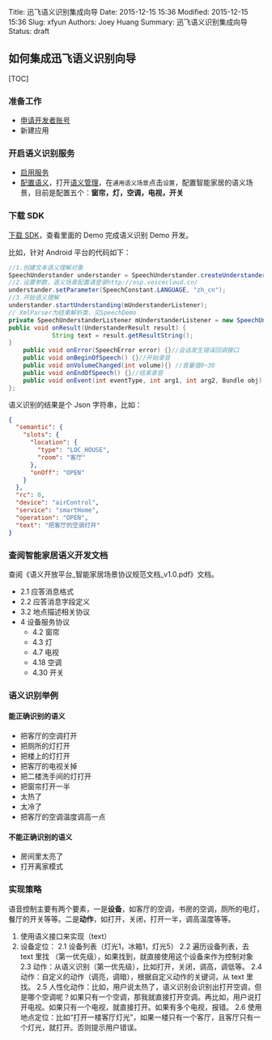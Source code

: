 Title: 迅飞语义识别集成向导
Date: 2015-12-15 15:36
Modified: 2015-12-15 15:36
Slug: xfyun
Authors: Joey Huang
Summary: 迅飞语义识别集成向导
Status: draft

## 如何集成迅飞语义识别向导

[TOC]

### 准备工作

* [申请开发者账号][1]
* 新建应用

### 开启语义识别服务

* [启用服务][2]
* [配置语义][3]，打开[语义管理][4]，在`通用语义场景`点击`设置`，配置智能家居的语义场景，目前是配置五个：**窗帘，灯，空调，电视，开关**

### 下载 SDK

[下载 SDK][5]，查看里面的 Demo 完成语义识别 Demo 开发。

比如，针对 Android 平台的代码如下：

```java
//1.创建文本语义理解对象
SpeechUnderstander understander = SpeechUnderstander.createUnderstander(context, null);
//2.设置参数，语义场景配置请登录http://osp.voicecloud.cn/
understander.setParameter(SpeechConstant.LANGUAGE, "zh_cn");
//3.开始语义理解
understander.startUnderstanding(mUnderstanderListener);
// XmlParser为结果解析类，见SpeechDemo
private SpeechUnderstanderListener mUnderstanderListener = new SpeechUnderstanderListener(){
public void onResult(UnderstanderResult result) {
            String text = result.getResultString();
}
    public void onError(SpeechError error) {}//会话发生错误回调接口
    public void onBeginOfSpeech() {}//开始录音
    public void onVolumeChanged(int volume){} //音量值0~30
    public void onEndOfSpeech() {}//结束录音
    public void onEvent(int eventType, int arg1, int arg2, Bundle obj) {}//扩展用接口
};
```

语义识别的结果是个 Json 字符串，比如：

```json
{
  "semantic": {
    "slots": {
      "location": {
        "type": "LOC_HOUSE",
        "room": "客厅"
      },
      "onOff": "OPEN"
    }
  },
  "rc": 0,
  "device": "airControl",
  "service": "smartHome",
  "operation": "OPEN",
  "text": "把客厅的空调打开"
}
```

### 查阅智能家居语义开发文档

查阅《语义开放平台_智能家居场景协议规范文档_v1.0.pdf》文档。

* 2.1 应答消息格式
* 2.2 应答消息字段定义
* 3.2 地点描述相关协议
* 4 设备服务协议
    * 4.2 窗帘
    * 4.3 灯
    * 4.7 电视
    * 4.18 空调
    * 4.30 开关

### 语义识别举例

#### 能正确识别的语义

* 把客厅的空调打开
* 把厕所的灯打开
* 把楼上的灯打开
* 把客厅的电视关掉
* 把二楼洗手间的灯打开
* 把窗帘打开一半
* 太热了
* 太冷了
* 把客厅的空调温度调高一点

#### 不能正确识别的语义

* 房间里太亮了
* 打开离家模式

### 实现策略

语音控制主要有两个要素，一是**设备**，如客厅的空调，书房的空调，厕所的电灯，餐厅的开关等等。二是**动作**，如打开，关闭，打开一半，调高温度等等。

1. 使用语义接口来实现（text）
2. 设备定位：
  2.1 设备列表（灯光1，冰箱1，灯光5）
  2.2 遍历设备列表，去 text 里找 （第一优先级），如果找到，就直接使用这个设备来作为控制对象
  2.3 动作：从语义识别（第一优先级），比如打开，关闭，调高，调低等。
  2.4 动作：自定义的动作（调亮，调暗），根据自定义动作的关键词，从 text 里找。
  2.5 人性化动作：比如，用户说太热了，语义识别会识别出打开空调，但是哪个空调呢？如果只有一个空调，那我就直接打开空调。再比如，用户说打开电视。如果只有一个电视，就直接打开。如果有多个电视，报错。
  2.6 使用地点定位：比如“打开一楼客厅灯光”，如果一楼只有一个客厅，且客厅只有一个灯光，就打开。否则提示用户错误。


[1]: http://www.xfyun.cn/
[2]: http://www.xfyun.cn/index.php/services/osp
[3]: http://osp.voicecloud.cn/
[4]: http://osp.voicecloud.cn/index.php/default/app/control
[5]: http://www.xfyun.cn/sdk/dispatcher
